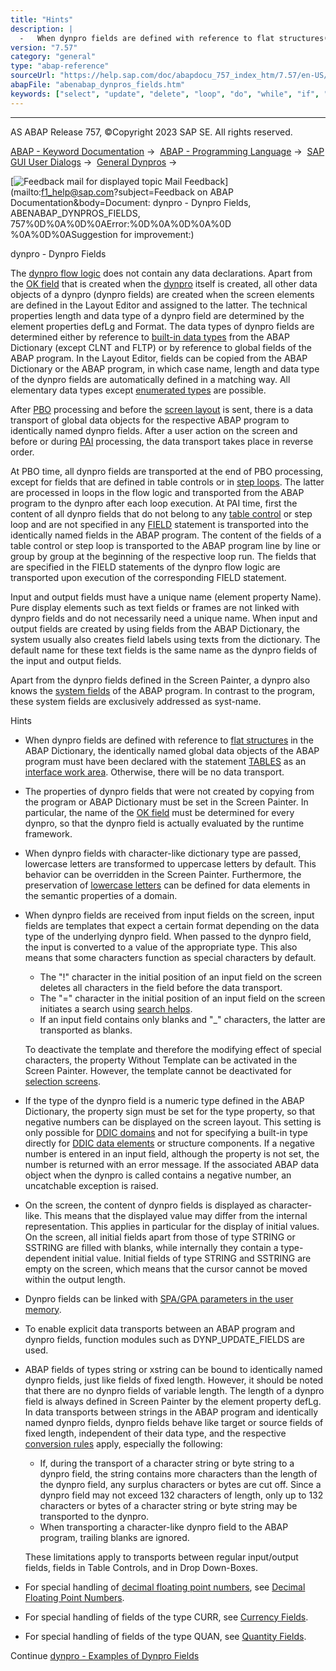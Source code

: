 ```yaml
---
title: "Hints"
description: |
  -   When dynpro fields are defined with reference to flat structures(https://help.sap.com/doc/abapdocu_757_index_htm/7.57/en-US/abenflat_structure_glosry.htm 'Glossary Entry') in the ABAP Dictionary, the identically named global data objects of the ABAP program must have been declared with the sta
version: "7.57"
category: "general"
type: "abap-reference"
sourceUrl: "https://help.sap.com/doc/abapdocu_757_index_htm/7.57/en-US/abenabap_dynpros_fields.htm"
abapFile: "abenabap_dynpros_fields.htm"
keywords: ["select", "update", "delete", "loop", "do", "while", "if", "case", "try", "catch", "data", "types", "abenabap", "dynpros", "fields"]
---
```


* * *

AS ABAP Release 757, ©Copyright 2023 SAP SE. All rights reserved.

[ABAP - Keyword Documentation](https://help.sap.com/doc/abapdocu_757_index_htm/7.57/en-US/abenabap.htm) →  [ABAP - Programming Language](https://help.sap.com/doc/abapdocu_757_index_htm/7.57/en-US/abenabap_reference.htm) →  [SAP GUI User Dialogs](https://help.sap.com/doc/abapdocu_757_index_htm/7.57/en-US/abenabap_screens.htm) →  [General Dynpros](https://help.sap.com/doc/abapdocu_757_index_htm/7.57/en-US/abenabap_dynpros.htm) → 

 [![](Mail.gif?object=Mail.gif&sap-language=EN "Feedback mail for displayed topic") Mail Feedback](mailto:f1_help@sap.com?subject=Feedback on ABAP Documentation&body=Document: dynpro - Dynpro Fields, ABENABAP_DYNPROS_FIELDS, 757%0D%0A%0D%0AError:%0D%0A%0D%0A%0D
%0A%0D%0ASuggestion for improvement:)

dynpro - Dynpro Fields

The [dynpro flow logic](https://help.sap.com/doc/abapdocu_757_index_htm/7.57/en-US/abendynpro_flow_logic_glosry.htm "Glossary Entry") does not contain any data declarations. Apart from the [OK field](https://help.sap.com/doc/abapdocu_757_index_htm/7.57/en-US/abenok_field_glosry.htm "Glossary Entry") that is created when the [dynpro](https://help.sap.com/doc/abapdocu_757_index_htm/7.57/en-US/abendynpro_glosry.htm "Glossary Entry") itself is created, all other data objects of a dynpro (dynpro fields) are created when the screen elements are defined in the Layout Editor and assigned to the latter. The technical properties length and data type of a dynpro field are determined by the element properties defLg and Format. The data types of dynpro fields are determined either by reference to [built-in data types](https://help.sap.com/doc/abapdocu_757_index_htm/7.57/en-US/abenddic_builtin_types.htm) from the ABAP Dictionary (except CLNT and FLTP) or by reference to global fields of the ABAP program. In the Layout Editor, fields can be copied from the ABAP Dictionary or the ABAP program, in which case name, length and data type of the dynpro fields are automatically defined in a matching way. All elementary data types except [enumerated types](https://help.sap.com/doc/abapdocu_757_index_htm/7.57/en-US/abenenumerated_type_glosry.htm "Glossary Entry") are possible.

After [PBO](https://help.sap.com/doc/abapdocu_757_index_htm/7.57/en-US/abenpbo_glosry.htm "Glossary Entry") processing and before the [screen layout](https://help.sap.com/doc/abapdocu_757_index_htm/7.57/en-US/abenscreen_glosry.htm "Glossary Entry") is sent, there is a data transport of global data objects for the respective ABAP program to identically named dynpro fields. After a user action on the screen and before or during [PAI](https://help.sap.com/doc/abapdocu_757_index_htm/7.57/en-US/abenpai_glosry.htm "Glossary Entry") processing, the data transport takes place in reverse order.

At PBO time, all dynpro fields are transported at the end of PBO processing, except for fields that are defined in table controls or in [step loops](https://help.sap.com/doc/abapdocu_757_index_htm/7.57/en-US/abenstep_loop_glosry.htm "Glossary Entry"). The latter are processed in loops in the flow logic and transported from the ABAP program to the dynpro after each loop execution. At PAI time, first the content of all dynpro fields that do not belong to any [table control](https://help.sap.com/doc/abapdocu_757_index_htm/7.57/en-US/abentable_control_glosry.htm "Glossary Entry") or step loop and are not specified in any [FIELD](https://help.sap.com/doc/abapdocu_757_index_htm/7.57/en-US/dynpfield.htm) statement is transported into the identically named fields in the ABAP program. The content of the fields of a table control or step loop is transported to the ABAP program line by line or group by group at the beginning of the respective loop run. The fields that are specified in the FIELD statements of the dynpro flow logic are transported upon execution of the corresponding FIELD statement.

Input and output fields must have a unique name (element property Name). Pure display elements such as text fields or frames are not linked with dynpro fields and do not necessarily need a unique name. When input and output fields are created by using fields from the ABAP Dictionary, the system usually also creates field labels using texts from the dictionary. The default name for these text fields is the same name as the dynpro fields of the input and output fields.

Apart from the dynpro fields defined in the Screen Painter, a dynpro also knows the [system fields](https://help.sap.com/doc/abapdocu_757_index_htm/7.57/en-US/abensystem_field_glosry.htm "Glossary Entry") of the ABAP program. In contrast to the program, these system fields are exclusively addressed as syst-name.

Hints

-   When dynpro fields are defined with reference to [flat structures](https://help.sap.com/doc/abapdocu_757_index_htm/7.57/en-US/abenflat_structure_glosry.htm "Glossary Entry") in the ABAP Dictionary, the identically named global data objects of the ABAP program must have been declared with the statement [TABLES](https://help.sap.com/doc/abapdocu_757_index_htm/7.57/en-US/abaptables.htm) as an [interface work area](https://help.sap.com/doc/abapdocu_757_index_htm/7.57/en-US/abeninterface_work_area_glosry.htm "Glossary Entry"). Otherwise, there will be no data transport.
-   The properties of dynpro fields that were not created by copying from the program or ABAP Dictionary must be set in the Screen Painter. In particular, the name of the [OK field](https://help.sap.com/doc/abapdocu_757_index_htm/7.57/en-US/abenok_field_glosry.htm "Glossary Entry") must be determined for every dynpro, so that the dynpro field is actually evaluated by the runtime framework.
-   When dynpro fields with character-like dictionary type are passed, lowercase letters are transformed to uppercase letters by default. This behavior can be overridden in the Screen Painter. Furthermore, the preservation of [lowercase letters](https://help.sap.com/doc/abapdocu_757_index_htm/7.57/en-US/abenddic_domains_sema.htm) can be defined for data elements in the semantic properties of a domain.
-   When dynpro fields are received from input fields on the screen, input fields are templates that expect a certain format depending on the data type of the underlying dynpro field. When passed to the dynpro field, the input is converted to a value of the appropriate type. This also means that some characters function as special characters by default.
    
    -   The "!" character in the initial position of an input field on the screen deletes all characters in the field before the data transport.
    -   The "=" character in the initial position of an input field on the screen initiates a search using [search helps](https://help.sap.com/doc/abapdocu_757_index_htm/7.57/en-US/abensearch_help_glosry.htm "Glossary Entry").
    -   If an input field contains only blanks and "\_" characters, the latter are transported as blanks.
    
    To deactivate the template and therefore the modifying effect of special characters, the property Without Template can be activated in the Screen Painter. However, the template cannot be deactivated for [selection screens](https://help.sap.com/doc/abapdocu_757_index_htm/7.57/en-US/abenselection_screen_glosry.htm "Glossary Entry").
    
-   If the type of the dynpro field is a numeric type defined in the ABAP Dictionary, the property sign must be set for the type property, so that negative numbers can be displayed on the screen layout. This setting is only possible for [DDIC domains](https://help.sap.com/doc/abapdocu_757_index_htm/7.57/en-US/abendomain_glosry.htm "Glossary Entry") and not for specifying a built-in type directly for [DDIC data elements](https://help.sap.com/doc/abapdocu_757_index_htm/7.57/en-US/abendata_element_glosry.htm "Glossary Entry") or structure components. If a negative number is entered in an input field, although the property is not set, the number is returned with an error message. If the associated ABAP data object when the dynpro is called contains a negative number, an uncatchable exception is raised.
-   On the screen, the content of dynpro fields is displayed as character-like. This means that the displayed value may differ from the internal representation. This applies in particular for the display of initial values. On the screen, all initial fields apart from those of type STRING or SSTRING are filled with blanks, while internally they contain a type-dependent initial value. Initial fields of type STRING and SSTRING are empty on the screen, which means that the cursor cannot be moved within the output length.
-   Dynpro fields can be linked with [SPA/GPA parameters in the user memory](https://help.sap.com/doc/abapdocu_757_index_htm/7.57/en-US/abenspa_gpa.htm).
-   To enable explicit data transports between an ABAP program and dynpro fields, function modules such as DYNP\_UPDATE\_FIELDS are used.
-   ABAP fields of types string or xstring can be bound to identically named dynpro fields, just like fields of fixed length. However, it should be noted that there are no dynpro fields of variable length. The length of a dynpro field is always defined in Screen Painter by the element property defLg. In data transports between strings in the ABAP program and identically named dynpro fields, dynpro fields behave like target or source fields of fixed length, independent of their data type, and the respective [conversion rules](https://help.sap.com/doc/abapdocu_757_index_htm/7.57/en-US/abenconversion_elementary.htm) apply, especially the following:
    
    -   If, during the transport of a character string or byte string to a dynpro field, the string contains more characters than the length of the dynpro field, any surplus characters or bytes are cut off. Since a dynpro field may not exceed 132 characters of length, only up to 132 characters or bytes of a character string or byte string may be transported to the dynpro.
    -   When transporting a character-like dynpro field to the ABAP program, trailing blanks are ignored.
    
    These limitations apply to transports between regular input/output fields, fields in Table Controls, and in Drop Down-Boxes.
    
-   For special handling of [decimal floating point numbers](https://help.sap.com/doc/abapdocu_757_index_htm/7.57/en-US/abendecfloat_glosry.htm "Glossary Entry"), see [Decimal Floating Point Numbers](https://help.sap.com/doc/abapdocu_757_index_htm/7.57/en-US/abenddic_decimal_floating_point.htm).
-   For special handling of fields of the type CURR, see [Currency Fields](https://help.sap.com/doc/abapdocu_757_index_htm/7.57/en-US/abenddic_currency_field.htm).
-   For special handling of fields of the type QUAN, see [Quantity Fields](https://help.sap.com/doc/abapdocu_757_index_htm/7.57/en-US/abenddic_quantity_field.htm).

Continue
[dynpro - Examples of Dynpro Fields](https://help.sap.com/doc/abapdocu_757_index_htm/7.57/en-US/abendynpro_field_abexas.htm)